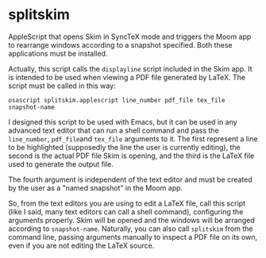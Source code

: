 # splitskim

AppleScript that opens Skim in SyncTeX mode and triggers the Moom app to rearrange windows according to a snapshot specified. Both these applications must be installed.

Actually, this script calls the `displayline` script included in the Skim app. It is intended to be used when viewing a PDF file generated by LaTeX. The script must be called in this way:

    osascript splitskim.applescript line_number pdf_file tex_file snapshot-name

I designed this script to be used with Emacs, but it can be used in any advanced text editor that can run a shell command and pass the `line_number`, `pdf_file`and `tex_file` arguments to it. The first represent a line to be highlighted (supposedly the line the user is currently editing), the second is the actual PDF file Skim is opening, and the third is the LaTeX file used to generate the output file.

The fourth argument is independent of the text editor and must be created by the user as a "named snapshot" in the Moom app.

So, from the text editors you are using to edit a LaTeX file, call this script (like I said, many text editors can call a shell command), configuring the arguments properly. Skim will be opened and the windows will be arranged according to `snapshot-name`. Naturally, you can also call `splitskim` from the command line, passing arguments manually to inspect a PDF file on its own, even if you are not editing the LaTeX source.
